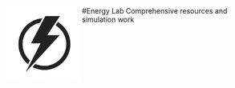 <img src="/images/EL_logo.jpg" width="150" align = "left">
#Energy Lab
Comprehensive resources and simulation work

